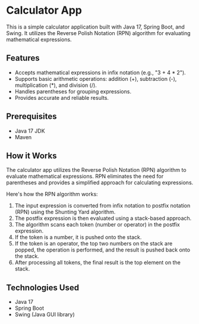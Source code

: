 # Calculator App

This is a simple calculator application built with Java 17, Spring Boot, and Swing. It utilizes the Reverse Polish Notation (RPN) algorithm for evaluating mathematical expressions.

## Features

- Accepts mathematical expressions in infix notation (e.g., "3 + 4 * 2").
- Supports basic arithmetic operations: addition (+), subtraction (-), multiplication (*), and division (/).
- Handles parentheses for grouping expressions.
- Provides accurate and reliable results.

## Prerequisites

- Java 17 JDK
- Maven

## How it Works

The calculator app utilizes the Reverse Polish Notation (RPN) algorithm to evaluate mathematical expressions. RPN eliminates the need for parentheses and provides a simplified approach for calculating expressions.

Here's how the RPN algorithm works:

1. The input expression is converted from infix notation to postfix notation (RPN) using the Shunting Yard algorithm.
2. The postfix expression is then evaluated using a stack-based approach.
3. The algorithm scans each token (number or operator) in the postfix expression.
4. If the token is a number, it is pushed onto the stack.
5. If the token is an operator, the top two numbers on the stack are popped, the operation is performed, and the result is pushed back onto the stack.
6. After processing all tokens, the final result is the top element on the stack.

## Technologies Used

- Java 17
- Spring Boot
- Swing (Java GUI library)

